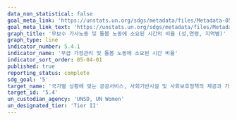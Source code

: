 ```yaml
---
data_non_statistical: false
goal_meta_link: 'https://unstats.un.org/sdgs/metadata/files/Metadata-05-04-01.pdf'
goal_meta_link_text: 'https://unstats.un.org/sdgs/metadata/files/Metadata-05-04-01.pdf'
graph_title: '무보수 가사노동 및 돌봄 노동에 소요된 시간의 비율 (성,연령, 지역별)'
graph_type: line
indicator_number: 5.4.1
indicator_name: '무급 가정관리 및 돌봄 노동에 소요된 시간 비율'
indicator_sort_order: 05-04-01
published: true
reporting_status: complete
sdg_goal: '5'
target_name: '국가별 상황에 맞는 공공서비스, 사회기반시설 및 사회보호정책의 제공과 가구 및 가족 내 책임부담 촉진을 통해 무보수 가사노동과 돌봄노동을 인지하고 가치를 부여'
target_id: '5.4'
un_custodian_agency: 'UNSD, UN Women'
un_designated_tier: 'Tier II'
---
```

